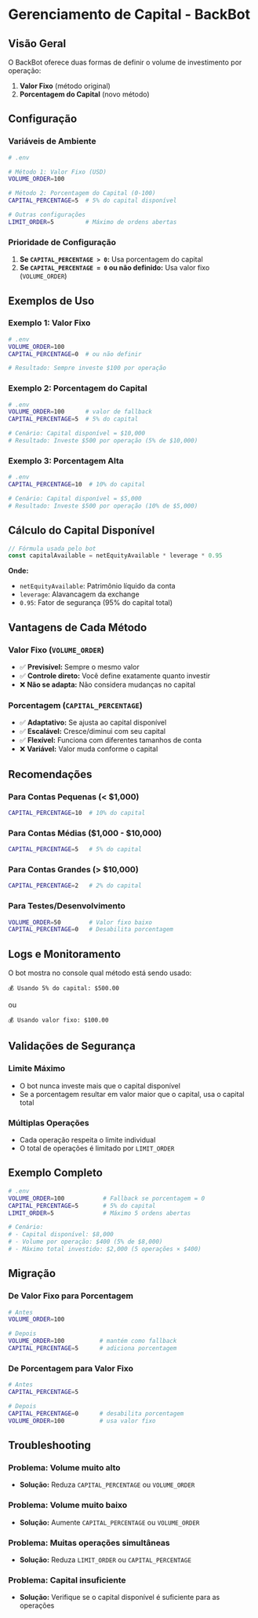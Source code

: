 # Gerenciamento de Capital - BackBot

## Visão Geral

O BackBot oferece duas formas de definir o volume de investimento por operação:
1. **Valor Fixo** (método original)
2. **Porcentagem do Capital** (novo método)

## Configuração

### Variáveis de Ambiente

```bash
# .env

# Método 1: Valor Fixo (USD)
VOLUME_ORDER=100

# Método 2: Porcentagem do Capital (0-100)
CAPITAL_PERCENTAGE=5  # 5% do capital disponível

# Outras configurações
LIMIT_ORDER=5         # Máximo de ordens abertas
```

### Prioridade de Configuração

1. **Se `CAPITAL_PERCENTAGE > 0`:** Usa porcentagem do capital
2. **Se `CAPITAL_PERCENTAGE = 0` ou não definido:** Usa valor fixo (`VOLUME_ORDER`)

## Exemplos de Uso

### Exemplo 1: Valor Fixo
```bash
# .env
VOLUME_ORDER=100
CAPITAL_PERCENTAGE=0  # ou não definir

# Resultado: Sempre investe $100 por operação
```

### Exemplo 2: Porcentagem do Capital
```bash
# .env
VOLUME_ORDER=100      # valor de fallback
CAPITAL_PERCENTAGE=5  # 5% do capital

# Cenário: Capital disponível = $10,000
# Resultado: Investe $500 por operação (5% de $10,000)
```

### Exemplo 3: Porcentagem Alta
```bash
# .env
CAPITAL_PERCENTAGE=10  # 10% do capital

# Cenário: Capital disponível = $5,000
# Resultado: Investe $500 por operação (10% de $5,000)
```

## Cálculo do Capital Disponível

```javascript
// Fórmula usada pelo bot
const capitalAvailable = netEquityAvailable * leverage * 0.95
```

**Onde:**
- `netEquityAvailable`: Patrimônio líquido da conta
- `leverage`: Alavancagem da exchange
- `0.95`: Fator de segurança (95% do capital total)

## Vantagens de Cada Método

### Valor Fixo (`VOLUME_ORDER`)
- ✅ **Previsível:** Sempre o mesmo valor
- ✅ **Controle direto:** Você define exatamente quanto investir
- ❌ **Não se adapta:** Não considera mudanças no capital

### Porcentagem (`CAPITAL_PERCENTAGE`)
- ✅ **Adaptativo:** Se ajusta ao capital disponível
- ✅ **Escalável:** Cresce/diminui com seu capital
- ✅ **Flexível:** Funciona com diferentes tamanhos de conta
- ❌ **Variável:** Valor muda conforme o capital

## Recomendações

### Para Contas Pequenas (< $1,000)
```bash
CAPITAL_PERCENTAGE=10  # 10% do capital
```

### Para Contas Médias ($1,000 - $10,000)
```bash
CAPITAL_PERCENTAGE=5   # 5% do capital
```

### Para Contas Grandes (> $10,000)
```bash
CAPITAL_PERCENTAGE=2   # 2% do capital
```

### Para Testes/Desenvolvimento
```bash
VOLUME_ORDER=50        # Valor fixo baixo
CAPITAL_PERCENTAGE=0   # Desabilita porcentagem
```

## Logs e Monitoramento

O bot mostra no console qual método está sendo usado:

```
💰 Usando 5% do capital: $500.00
```

ou

```
💰 Usando valor fixo: $100.00
```

## Validações de Segurança

### Limite Máximo
- O bot nunca investe mais que o capital disponível
- Se a porcentagem resultar em valor maior que o capital, usa o capital total

### Múltiplas Operações
- Cada operação respeita o limite individual
- O total de operações é limitado por `LIMIT_ORDER`

## Exemplo Completo

```bash
# .env
VOLUME_ORDER=100           # Fallback se porcentagem = 0
CAPITAL_PERCENTAGE=5       # 5% do capital
LIMIT_ORDER=5              # Máximo 5 ordens abertas

# Cenário:
# - Capital disponível: $8,000
# - Volume por operação: $400 (5% de $8,000)
# - Máximo total investido: $2,000 (5 operações × $400)
```

## Migração

### De Valor Fixo para Porcentagem
```bash
# Antes
VOLUME_ORDER=100

# Depois
VOLUME_ORDER=100          # mantém como fallback
CAPITAL_PERCENTAGE=5      # adiciona porcentagem
```

### De Porcentagem para Valor Fixo
```bash
# Antes
CAPITAL_PERCENTAGE=5

# Depois
CAPITAL_PERCENTAGE=0      # desabilita porcentagem
VOLUME_ORDER=100          # usa valor fixo
```

## Troubleshooting

### Problema: Volume muito alto
- **Solução:** Reduza `CAPITAL_PERCENTAGE` ou `VOLUME_ORDER`

### Problema: Volume muito baixo
- **Solução:** Aumente `CAPITAL_PERCENTAGE` ou `VOLUME_ORDER`

### Problema: Muitas operações simultâneas
- **Solução:** Reduza `LIMIT_ORDER` ou `CAPITAL_PERCENTAGE`

### Problema: Capital insuficiente
- **Solução:** Verifique se o capital disponível é suficiente para as operações 